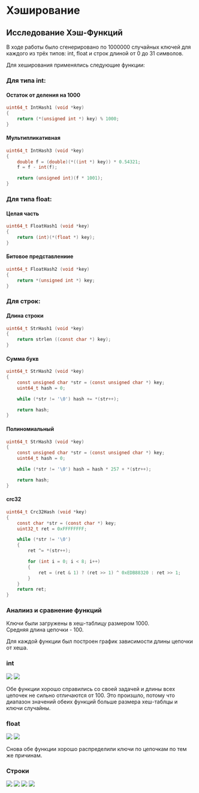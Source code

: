 # Хэширование

## Исследование Хэш-Функций

В ходе работы было сгенерировано по 1000000 случайных ключей для каждого из трёх типов: int, float и строк длиной от 0 до 31 символов.

Для хеширования применялись следующие функции:

### Для типа int:

#### Остаток от деления на 1000

```C
uint64_t IntHash1 (void *key)
{
    return (*(unsigned int *) key) % 1000;
}
```

#### Мультипликативная

```C
uint64_t IntHash3 (void *key)
{
    double f = (double)(*((int *) key)) * 0.54321;
    f = f - int(f);

    return (unsigned int)(f * 1001);
}
```

### Для типа float:

#### Целая часть

```C
uint64_t FloatHash1 (void *key)
{
    return (int)(*(float *) key);
}
```

#### Битовое представлениие

```C
uint64_t FloatHash2 (void *key)
{
    return *(unsigned int *) key;
}
```

### Для строк:

#### Длина строки

```C
uint64_t StrHash1 (void *key)
{
    return strlen ((const char *) key);
}

```

#### Сумма букв

```C
uint64_t StrHash2 (void *key)
{
    const unsigned char *str = (const unsigned char *) key;
    uint64_t hash = 0;

    while (*str != '\0') hash += *(str++);

    return hash;
}
```

#### Полиномиальный

```C
uint64_t StrHash3 (void *key)
{
    const unsigned char *str = (const unsigned char *) key;
    uint64_t hash = 0;

    while (*str != '\0') hash = hash * 257 + *(str++);

    return hash;
}
```

#### crc32

```C
uint64_t Crc32Hash (void *key)
{
    const char *str = (const char *) key;
    uint32_t ret = 0xFFFFFFFF;

    while (*str != '\0')
    {
        ret ^= *(str++);

        for (int i = 0; i < 8; i++)
        {
            ret = (ret & 1) ? (ret >> 1) ^ 0xEDB88320 : ret >> 1;
        }
    }
    return ret;
}
```

### Аналииз и сравнение функций

Ключи были загружены в хеш-таблицу размером 1000.\
Средняя длина цепочки - 100.

Для каждой функции был построен график зависимости длины цепочки от хеша.

### int

![](./images/int1.png)
![](./images/int2.png)

Обе функции хорошо справились со своей задачей и длины всех цепочек не сильно отличаются от 100.
Это произшло, потому что диапазон значений обеих функций больше размера хеш-таблцы и ключи случайны.

### float

![](./images/float1.png)
![](./images/float2.png)

Снова обе функции хорошо распределили ключи по цепочкам по тем же причинам.

### Строки

![](./images/str1.png)
![](./images/str2.png)
![](./images/str3.png)
![](./images/str4.png)

